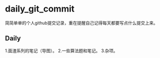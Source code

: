 # daily_git_commit
简简单单的个人github提交记录，重在提醒自己记得每天都要写点什么提交上来。

## Daily
1.面渣系列的笔记（导图）。
2.一些算法题和笔记。
3.杂项。
